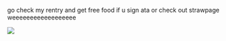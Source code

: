 go check my rentry and get free food if u sign  ata or check out strawpage weeeeeeeeeeeeeeeeee

![](https://files.catbox.moe/xcxf8u.webp)
